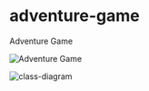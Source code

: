 # adventure-game
Adventure Game

![Adventure Game](https://github.com/tayfunsercansahin/adventure-game/assets/82944149/329ec1aa-51ba-4256-8c77-6a79afc77c04)

![class-diagram](https://github.com/tayfunsercansahin/adventure-game/assets/82944149/021a269f-c999-4ac4-b0b8-8cf3f2c1829a)




